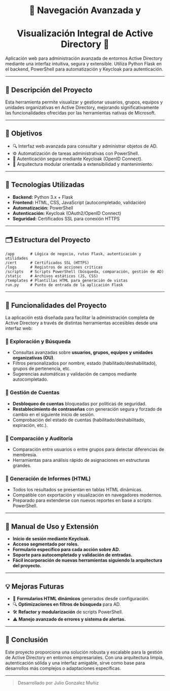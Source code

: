 <h1 align="center">🎄 Navegación Avanzada y</h1>
<h1 align="center">Visualización Integral de Active Directory 🎄</h1>

Aplicación web para administración avanzada de entornos Active Directory mediante una interfaz intuitiva, segura y extensible. Utiliza Python Flask en el backend, PowerShell para automatización y Keycloak para autenticación.

---

## 🚀 Descripción del Proyecto

Esta herramienta permite visualizar y gestionar usuarios, grupos, equipos y unidades organizativas en Active Directory, mejorando significativamente las funcionalidades ofrecidas por las herramientas nativas de Microsoft.

---

## 🎯 Objetivos

- 🔍 Interfaz web avanzada para consultar y administrar objetos de AD.
- ⚙️ Automatización de tareas administrativas con PowerShell.
- 🔐 Autenticación segura mediante Keycloak (OpenID Connect).
- 🧱 Arquitectura modular orientada a extensibilidad y mantenimiento.

---

## 🧰 Tecnologías Utilizadas

- **Backend:** Python 3.x + Flask  
- **Frontend:** HTML, CSS, JavaScript (autocompletado, validación)  
- **Automatización:** PowerShell  
- **Autenticación:** Keycloak (OAuth2/OpenID Connect)  
- **Seguridad:** Certificados SSL para conexión HTTPS

---

## 🗂️ Estructura del Proyecto

```
/app       # Lógica de negocio, rutas Flask, autenticación y utilidades
/cert      # Certificados SSL (HTTPS)
/logs      # Registros de acciones críticas
/scripts   # Scripts PowerShell (búsqueda, comparación, gestión de AD)
/static    # Archivos estáticos (JS, CSS)
/templates # Plantillas HTML para generación de vistas
run.py     # Punto de entrada de la aplicación Flask
```

---

## 🧩 Funcionalidades del Proyecto

La aplicación está diseñada para facilitar la administración completa de Active Directory a través de distintas herramientas accesibles desde una interfaz web:

### 🔎 Exploración y Búsqueda

- Consultas avanzadas sobre **usuarios, grupos, equipos y unidades organizativas (OU)**.
- Filtros personalizados por nombre, estado (habilitado/deshabilitado), grupos de pertenencia, etc.
- Sugerencias automáticas y validación de campos mediante autocompletado.

### 👤 Gestión de Cuentas

- **Desbloqueo de cuentas** bloqueadas por políticas de seguridad.
- **Restablecimiento de contraseñas** con generación segura y forzado de cambio en el siguiente inicio de sesión.
- Comprobación del estado de cuentas (habilitado/deshabilitado, expiración, etc.).

### 🧮 Comparación y Auditoría

- Comparación entre usuarios o entre grupos para detectar diferencias de membresía.
- Herramientas para análisis rápido de asignaciones en estructuras grandes.

### 📑 Generación de Informes (HTML)

- Todos los resultados se presentan en tablas HTML dinámicas.
- Compatible con exportación y visualización en navegadores modernos.
- Preparado para extenderse con nuevos reportes en base a scripts PowerShell.

---

## 🧪 Manual de Uso y Extensión

- **Inicio de sesión mediante Keycloak.**
- **Acceso segmentado por roles.**
- **Formulario específico para cada acción sobre AD.**
- **Soporte para autocompletado y validación de entradas.**
- **Fácil incorporación de nuevas herramientas siguiendo la arquitectura del proyecto.**

---

## 💡 Mejoras Futuras

- 📄 **Formularios HTML dinámicos** generados desde configuración.
- 🔍 **Optimizaciones en filtros de búsqueda** para AD.
- 🛠️ **Refactor y modularización** de scripts PowerShell.
- ⚠️ **Manejo avanzado de errores y sistema de alertas.**

---

## 🏁 Conclusión

Este proyecto proporciona una solución robusta y escalable para la gestión de Active Directory en entornos empresariales. Con una arquitectura limpia, autenticación sólida y una interfaz amigable, sirve como base para desarrollos más complejos o adaptaciones específicas.

---

> Desarrollado por Julio Gonzalez Muñiz
